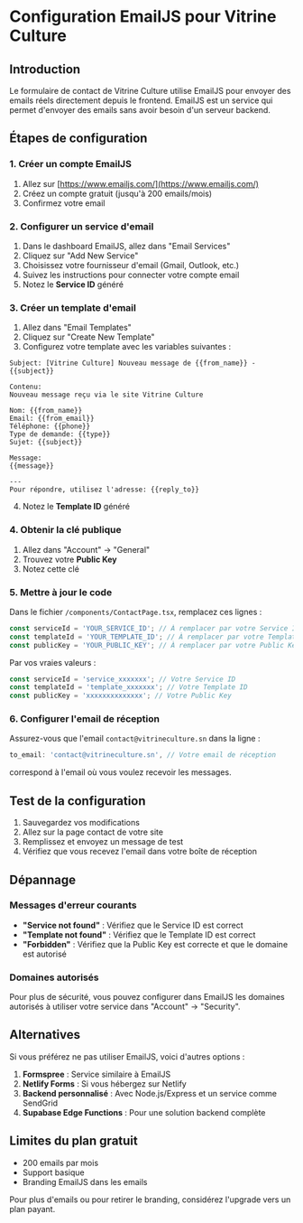 # Configuration EmailJS pour Vitrine Culture

## Introduction

Le formulaire de contact de Vitrine Culture utilise EmailJS pour envoyer des emails réels directement depuis le frontend. EmailJS est un service qui permet d'envoyer des emails sans avoir besoin d'un serveur backend.

## Étapes de configuration

### 1. Créer un compte EmailJS

1. Allez sur [https://www.emailjs.com/](https://www.emailjs.com/)
2. Créez un compte gratuit (jusqu'à 200 emails/mois)
3. Confirmez votre email

### 2. Configurer un service d'email

1. Dans le dashboard EmailJS, allez dans "Email Services"
2. Cliquez sur "Add New Service"
3. Choisissez votre fournisseur d'email (Gmail, Outlook, etc.)
4. Suivez les instructions pour connecter votre compte email
5. Notez le **Service ID** généré

### 3. Créer un template d'email

1. Allez dans "Email Templates"
2. Cliquez sur "Create New Template"
3. Configurez votre template avec les variables suivantes :

```
Subject: [Vitrine Culture] Nouveau message de {{from_name}} - {{subject}}

Contenu:
Nouveau message reçu via le site Vitrine Culture

Nom: {{from_name}}
Email: {{from_email}}
Téléphone: {{phone}}
Type de demande: {{type}}
Sujet: {{subject}}

Message:
{{message}}

---
Pour répondre, utilisez l'adresse: {{reply_to}}
```

4. Notez le **Template ID** généré

### 4. Obtenir la clé publique

1. Allez dans "Account" → "General"
2. Trouvez votre **Public Key**
3. Notez cette clé

### 5. Mettre à jour le code

Dans le fichier `/components/ContactPage.tsx`, remplacez ces lignes :

```javascript
const serviceId = 'YOUR_SERVICE_ID'; // À remplacer par votre Service ID EmailJS
const templateId = 'YOUR_TEMPLATE_ID'; // À remplacer par votre Template ID EmailJS
const publicKey = 'YOUR_PUBLIC_KEY'; // À remplacer par votre Public Key EmailJS
```

Par vos vraies valeurs :

```javascript
const serviceId = 'service_xxxxxxx'; // Votre Service ID
const templateId = 'template_xxxxxxx'; // Votre Template ID
const publicKey = 'xxxxxxxxxxxxxx'; // Votre Public Key
```

### 6. Configurer l'email de réception

Assurez-vous que l'email `contact@vitrineculture.sn` dans la ligne :

```javascript
to_email: 'contact@vitrineculture.sn', // Votre email de réception
```

correspond à l'email où vous voulez recevoir les messages.

## Test de la configuration

1. Sauvegardez vos modifications
2. Allez sur la page contact de votre site
3. Remplissez et envoyez un message de test
4. Vérifiez que vous recevez l'email dans votre boîte de réception

## Dépannage

### Messages d'erreur courants

- **"Service not found"** : Vérifiez que le Service ID est correct
- **"Template not found"** : Vérifiez que le Template ID est correct
- **"Forbidden"** : Vérifiez que la Public Key est correcte et que le domaine est autorisé

### Domaines autorisés

Pour plus de sécurité, vous pouvez configurer dans EmailJS les domaines autorisés à utiliser votre service dans "Account" → "Security".

## Alternatives

Si vous préférez ne pas utiliser EmailJS, voici d'autres options :

1. **Formspree** : Service similaire à EmailJS
2. **Netlify Forms** : Si vous hébergez sur Netlify
3. **Backend personnalisé** : Avec Node.js/Express et un service comme SendGrid
4. **Supabase Edge Functions** : Pour une solution backend complète

## Limites du plan gratuit

- 200 emails par mois
- Support basique
- Branding EmailJS dans les emails

Pour plus d'emails ou pour retirer le branding, considérez l'upgrade vers un plan payant.